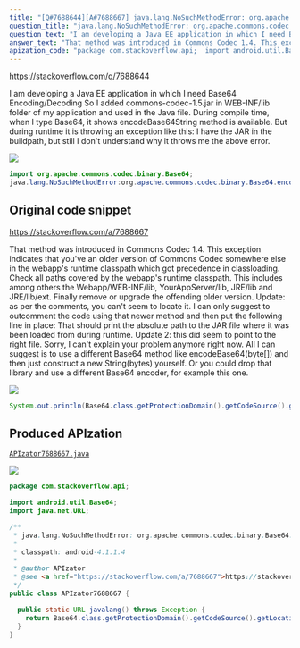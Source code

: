 ```yaml
---
title: "[Q#7688644][A#7688667] java.lang.NoSuchMethodError: org.apache.commons.codec.binary.Base64.encodeBase64String() in Java EE application"
question_title: "java.lang.NoSuchMethodError: org.apache.commons.codec.binary.Base64.encodeBase64String() in Java EE application"
question_text: "I am developing a Java EE application in which I need Base64 Encoding/Decoding So I added commons-codec-1.5.jar in WEB-INF/lib folder of my application and used in the Java file. During compile time, when I type Base64, it shows encodeBase64String method is available. But during runtime it is throwing an exception like this: I have the JAR in the buildpath, but still I don't understand why it throws me the above error."
answer_text: "That method was introduced in Commons Codec 1.4. This exception indicates that you've an older version of Commons Codec somewhere else in the webapp's runtime classpath which got precedence in classloading. Check all paths covered by the webapp's runtime classpath. This includes among others the Webapp/WEB-INF/lib, YourAppServer/lib, JRE/lib and JRE/lib/ext. Finally remove or upgrade the offending older version. Update: as per the comments, you can't seem to locate it. I can only suggest to outcomment the code using that newer method and then put the following line in place: That should print the absolute path to the JAR file where it was been loaded from during runtime. Update 2: this did seem to point to the right file. Sorry, I can't explain your problem anymore right now. All I can suggest is to use a different Base64 method like encodeBase64(byte[]) and then just construct a new String(bytes) yourself. Or you could drop that library and use a different Base64 encoder, for example this one."
apization_code: "package com.stackoverflow.api;  import android.util.Base64; import java.net.URL;  /**  * java.lang.NoSuchMethodError: org.apache.commons.codec.binary.Base64.encodeBase64String() in Java EE application  *  * classpath: android-4.1.1.4  *  * @author APIzator  * @see <a href=\"https://stackoverflow.com/a/7688667\">https://stackoverflow.com/a/7688667</a>  */ public class APIzator7688667 {    public static URL javalang() throws Exception {     return Base64.class.getProtectionDomain().getCodeSource().getLocation();   } }"
---
```


https://stackoverflow.com/q/7688644

I am developing a Java EE application in which I need Base64 Encoding/Decoding
So I added commons-codec-1.5.jar in WEB-INF/lib folder of my application and used
in the Java file.
During compile time, when I type Base64, it shows encodeBase64String method is available. But during runtime it is throwing an exception like this:
I have the JAR in the buildpath, but still I don&#x27;t understand why it throws me the above error.


<div class="code-logo"><img src="/stackoverflow.png" /></div>

```java
import org.apache.commons.codec.binary.Base64;
java.lang.NoSuchMethodError:org.apache.commons.codec.binary.Base64.encodeBase64String
```


## Original code snippet

https://stackoverflow.com/a/7688667

That method was introduced in Commons Codec 1.4. This exception indicates that you&#x27;ve an older version of Commons Codec somewhere else in the webapp&#x27;s runtime classpath which got precedence in classloading. Check all paths covered by the webapp&#x27;s runtime classpath. This includes among others the Webapp/WEB-INF/lib, YourAppServer/lib, JRE/lib and JRE/lib/ext. Finally remove or upgrade the offending older version.
Update: as per the comments, you can&#x27;t seem to locate it. I can only suggest to outcomment the code using that newer method and then put the following line in place:
That should print the absolute path to the JAR file where it was been loaded from during runtime.
Update 2: this did seem to point to the right file. Sorry, I can&#x27;t explain your problem anymore right now. All I can suggest is to use a different Base64 method like encodeBase64(byte[]) and then just construct a new String(bytes) yourself. Or you could drop that library and use a different Base64 encoder, for example this one.

<div class="code-logo"><img src="/stackoverflow.png" /></div>

```java
System.out.println(Base64.class.getProtectionDomain().getCodeSource().getLocation());
```

## Produced APIzation

[`APIzator7688667.java`](https://github.com/pasqualesalza/apization/raw/main/data/search/APIzator7688667.java)

<div class="code-logo"><img src="/apizator.png" /></div>

```java
package com.stackoverflow.api;

import android.util.Base64;
import java.net.URL;

/**
 * java.lang.NoSuchMethodError: org.apache.commons.codec.binary.Base64.encodeBase64String() in Java EE application
 *
 * classpath: android-4.1.1.4
 *
 * @author APIzator
 * @see <a href="https://stackoverflow.com/a/7688667">https://stackoverflow.com/a/7688667</a>
 */
public class APIzator7688667 {

  public static URL javalang() throws Exception {
    return Base64.class.getProtectionDomain().getCodeSource().getLocation();
  }
}

```